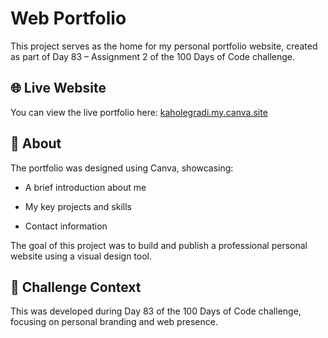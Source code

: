# Web Portfolio

This project serves as the home for my personal portfolio website, created as part of Day 83 – Assignment 2 of the 100 Days of Code challenge.

## 🌐 Live Website
You can view the live portfolio here: [kaholegradi.my.canva.site](https://kaholegradi.my.canva.site/)

## 📌 About
The portfolio was designed using Canva, showcasing:

- A brief introduction about me

- My key projects and skills

- Contact information

The goal of this project was to build and publish a professional personal website using a visual design tool.

## 📅 Challenge Context
This was developed during Day 83 of the 100 Days of Code challenge, focusing on personal branding and web presence.
